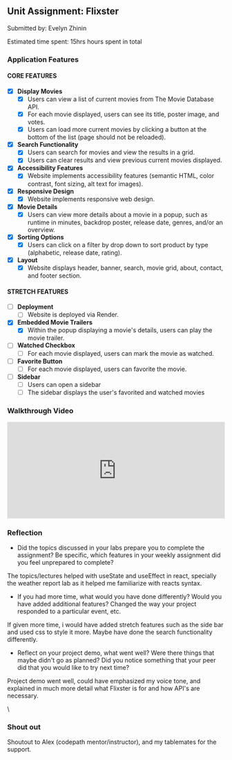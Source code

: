 
## Unit Assignment: Flixster

Submitted by: Evelyn Zhinin

Estimated time spent: 15hrs hours spent in total

### Application Features

#### CORE FEATURES


- [x] **Display Movies**
  - [x] Users can view a list of current movies from The Movie Database API.
  - [x] For each movie displayed, users can see its title, poster image, and votes.
  - [x] Users can load more current movies by clicking a button at the bottom of the list (page should not be reloaded).
- [x] **Search Functionality**
  - [x] Users can search for movies and view the results in a grid.
  - [x] Users can clear results and view previous current movies displayed.
- [x] **Accessibility Features**
  - [x] Website implements accessibility features (semantic HTML, color contrast, font sizing, alt text for images).
- [x] **Responsive Design**
  - [x] Website implements responsive web design.
- [x] **Movie Details**
  - [x] Users can view more details about a movie in a popup, such as runtime in minutes, backdrop poster, release date, genres, and/or an overview.
- [x] **Sorting Options**
  - [x] Users can click on a filter by drop down to sort product by type (alphabetic, release date, rating).
- [x] **Layout**
  - [x] Website displays header, banner, search, movie grid, about, contact, and footer section.

#### STRETCH FEATURES

- [ ] **Deployment**
  - [ ] Website is deployed via Render.
- [x] **Embedded Movie Trailers**
  - [x] Within the popup displaying a movie's details, users can play the movie trailer.
- [ ] **Watched Checkbox**
  - [ ] For each movie displayed, users can mark the movie as watched.
- [ ] **Favorite Button**
  - [ ] For each movie displayed, users can favorite the movie.
- [ ] **Sidebar**
  - [ ] Users can open a sidebar
  - [ ] The sidebar displays the user's favorited and watched movies

### Walkthrough Video

<div style="position: relative; padding-bottom: 44.166666666666664%; height: 0;"><iframe src="https://www.loom.com/embed/2cef1e8e34df4b36bd13ddd527c47007?sid=47b3a26f-ef0d-48a5-a4d6-bf3daa6fcb42" frameborder="0" webkitallowfullscreen mozallowfullscreen allowfullscreen style="position: absolute; top: 0; left: 0; width: 100%; height: 100%;"></iframe></div>

### Reflection

* Did the topics discussed in your labs prepare you to complete the assignment? Be specific, which features in your weekly assignment did you feel unprepared to complete?

The topics/lectures helped with useState and useEffect in react, specially the weather report lab as it helped me familiarize with reacts syntax. 

* If you had more time, what would you have done differently? Would you have added additional features? Changed the way your project responded to a particular event, etc.
  
If given more time, i would have added stretch features such as the side bar and used css to style it more. Maybe have done the search functionality differently. 

* Reflect on your project demo, what went well? Were there things that maybe didn't go as planned? Did you notice something that your peer did that you would like to try next time?

Project demo went well, could have emphasized my voice tone, and explained in much more detail what Flixster is for and how API's are necessary.

\

### Shout out

Shoutout to Alex (codepath mentor/instructor), and my tablemates for the support.